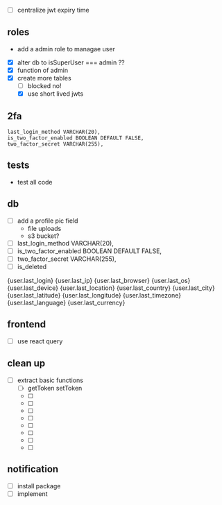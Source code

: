 - [ ] centralize jwt expiry time

## roles

- add a admin role to managae user
- [x] alter db to isSuperUser === admin ??
- [x] function of admin
- [x] create more tables
  - [ ] blocked no!
  - [x] use short lived jwts

## 2fa

    last_login_method VARCHAR(20),
    is_two_factor_enabled BOOLEAN DEFAULT FALSE,
    two_factor_secret VARCHAR(255),

## tests

- test all code

## db

- [ ] add a profile pic field
  - file uploads
  - s3 bucket?
- [ ] last_login_method VARCHAR(20),
- [ ] is_two_factor_enabled BOOLEAN DEFAULT FALSE,
- [ ] two_factor_secret VARCHAR(255),
- [ ] is_deleted

{user.last_login}
{user.last_ip}
{user.last_browser}
{user.last_os}
{user.last_device}
{user.last_location}
{user.last_country}
{user.last_city}
{user.last_latitude}
{user.last_longitude}
{user.last_timezone}
{user.last_language}
{user.last_currency}

## frontend

- [ ] use react query

## clean up

- [ ] extract basic functions
  - [ ] getToken setToken
  - [ ]
  - [ ]
  - [ ]
  - [ ]
  - [ ]
  - [ ]
  - [ ]
  - [ ]

## notification

- [ ] install package
- [ ] implement
